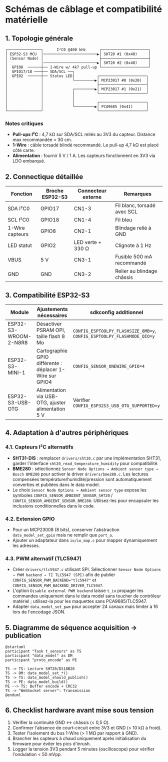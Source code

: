 # Schémas de câblage et compatibilité matérielle

## 1. Topologie générale

```
┌───────────────┐      I²C0 @400 kHz      ┌─────────────────────┐
│ ESP32-S3 MCU  │────────────────────────▶│ SHT20 #1 (0x40)     │
│ (Sensor Node) │                         ├─────────────────────┤
│               │────────────────────────▶│ SHT20 #2 (0x40)     │
│  GPIO8  ──────┼── 1-Wire w/ 4k7 pull-up └─────────────────────┘
│  GPIO17/18 ───┼── SDA/SCL ──┐
│  GPIO2  ──────┼── Status LED│          ┌─────────────────────┐
│               │             └─────────▶│ MCP23017 #0 (0x20)  │
│               │                        ├─────────────────────┤
│               │             ┌─────────▶│ MCP23017 #1 (0x21)  │
│               │             │          └─────────────────────┘
│               │             │
│               │             │          ┌─────────────────────┐
│               │             └─────────▶│ PCA9685 (0x41)      │
└───────────────┘                        └─────────────────────┘
```

### Notes critiques

- **Pull-ups I²C** : 4,7 kΩ sur SDA/SCL reliés au 3V3 du capteur. Distance max recommandée < 30 cm.
- **1-Wire** : câble torsadé blindé recommandé. Le pull-up 4,7 kΩ est placé côté carte.
- **Alimentation** : fournir 5 V / 1 A. Les capteurs fonctionnent en 3V3 via LDO embarqué.

## 2. Connectique détaillée

| Fonction            | Broche ESP32-S3 | Connecteur externe | Remarques |
|---------------------|-----------------|--------------------|-----------|
| SDA I²C0            | GPIO17          | CN1-3              | Fil blanc, torsadé avec SCL |
| SCL I²C0            | GPIO18          | CN1-4              | Fil bleu |
| 1-Wire capteurs     | GPIO8           | CN2-1              | Blindage relié à GND |
| LED statut          | GPIO2           | LED verte + 330 Ω  | Clignote à 1 Hz |
| VBUS                | 5 V             | CN3-1              | Fusible 500 mA recommandé |
| GND                 | GND             | CN3-2              | Relier au blindage châssis |

## 3. Compatibilité ESP32-S3

| Module | Ajustements nécessaires | sdkconfig additionnel |
|--------|-------------------------|-----------------------|
| ESP32-S3-WROOM-2-N8R8 | Désactiver PSRAM OPI, taille flash 8 Mo | `CONFIG_ESPTOOLPY_FLASHSIZE_8MB=y`, `CONFIG_ESPTOOLPY_FLASHMODE_QIO=y` |
| ESP32-S3-MINI-1 | Cartographie GPIO différente : déplacer 1-Wire sur GPIO4 | `CONFIG_SENSOR_ONEWIRE_GPIO=4` |
| ESP32-S3-USB-OTG | Alimentation via USB-OTG, ajuster alimentation 5 V | Vérifier `CONFIG_ESP32S3_USB_OTG_SUPPORTED=y` |

## 4. Adaptation à d'autres périphériques

### 4.1. Capteurs I²C alternatifs

- **SHT31-DIS** : remplacer `drivers/sht20.c` par une implémentation SHT31, garder l'interface `sht20_read_temperature_humidity` pour compatibilité.
- **BME280** : sélectionnez `Sensor Node Options → Ambient sensor type → Bosch BME280` pour activer le driver `drivers/bme280.c`. Les lectures compensées température/humidité/pression sont automatiquement converties et publiées dans le data model.
- Le choix `Sensor Node Options → Ambient sensor type` expose les symboles `CONFIG_SENSOR_AMBIENT_SENSOR_SHT20` / `CONFIG_SENSOR_AMBIENT_SENSOR_BME280`. Utilisez-les pour encapsuler les inclusions conditionnelles dans le code.

### 4.2. Extension GPIO

- Pour un MCP23008 (8 bits), conserver l'abstraction `data_model_set_gpio` mais ne remplir que `port_a`.
- Ajouter un adaptateur dans `io/io_map.c` pour mapper dynamiquement les adresses.

### 4.3. PWM alternatif (TLC5947)

- Créer `drivers/tlc5947.c` utilisant SPI. Sélectionner `Sensor Node Options → PWM backend → TI TLC5947 (SPI)` afin de publier `CONFIG_SENSOR_PWM_BACKEND="tlc5947"` et `CONFIG_SENSOR_PWM_BACKEND_DRIVER_TLC5947`.
- L'option `Disable external PWM backend` laisse `t_io` propager les commandes uniquement dans le data model sans toucher de contrôleur matériel ; utilisez-la pour les maquettes sans PCA9685/TLC5947.
- Adapter `data_model_set_pwm` pour accepter 24 canaux mais limiter à 16 lors de l'encodage JSON.

## 5. Diagramme de séquence acquisition → publication

```plantuml
@startuml
participant "Task t_sensors" as TS
participant "data_model" as DM
participant "proto_encode" as PE

TS -> TS: Lecture SHT20/DS18B20
TS -> DM: data_model_set_*()
TS -> TS: data_model_should_publish()
TS -> PE: data_model_build()
PE --> TS: Buffer encodé + CRC32
TS -> "WebSocket server": Transmission
@enduml
```

## 6. Checklist hardware avant mise sous tension

1. Vérifier la continuité GND ↔ châssis (< 0,5 Ω).
2. Confirmer l'absence de court-circuit entre 3V3 et GND (> 10 kΩ à froid).
3. Tester l'isolement du bus 1-Wire (> 1 MΩ par rapport à GND).
4. Brancher les capteurs à chaud uniquement après initialisation du firmware pour éviter les pics d'inrush.
5. Logger la tension 3V3 pendant 5 minutes (oscilloscope) pour vérifier l'ondulation < 50 mVpp.

